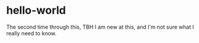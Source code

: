# hello-world
The second time through this, TBH
I am new at this, and I'm not sure what I really need to know.
